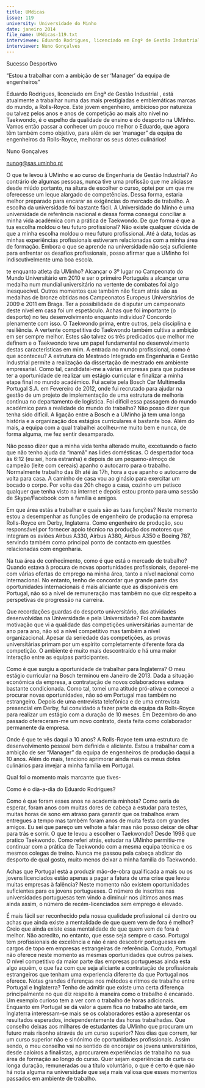 ```yaml
---
title: UMdicas
issue: 119
university: Universidade do Minho
date: janeiro 2014
file_name: UMdicas-119.txt
interviewee: Eduardo Rodrigues, licenciado em Engª de Gestão Industrial
interviewer: Nuno Gonçalves
---
```


Sucesso Desportivo

“Estou a trabalhar com a ambição de ser ‘Manager’ da equipa de engenheiros”

Eduardo Rodrigues, licenciado em Engª de Gestão Industrial
, está atualmente a trabalhar numa
das mais prestigiadas e emblemáticas marcas do
mundo, a Rolls-Royce. Este jovem engenheiro, ambicioso por natureza ou talvez pelos anos e anos de
competição ao mais alto nível no Taekwondo, é o
espelho da qualidade de ensino e do desporto na
UMinho. Vamos então passar a conhecer um pouco
melhor o Eduardo, que agora têm também como
objetivo, para além de ser ‘manager” da equipa de
engenheiros da Rolls-Royce, melhorar os seus dotes
culinários!

Nuno Gonçalves

nunog@sas.uminho.pt

O que te levou à UMinho e ao curso de Engenharia de Gestão Industrial?
Ao contrário de algumas pessoas, nunca tive uma
profissão que me aliciasse desde miúdo portanto,
na altura de escolher o curso, optei por um que me
oferecesse um leque alargado de competências.
Dessa forma, estaria melhor preparado para encarar as exigências do mercado de trabalho. A escolha
da universidade foi bastante fácil. A Universidade do
Minho é uma universidade de referência nacional e
dessa forma consegui conciliar a minha vida académica com a prática de Taekwondo.
De que forma é que a tua escolha moldou o
teu futuro profissional?
Não existe qualquer dúvida de que a minha escolha
moldou o meu futuro profissional. Até à data, todas
as minhas experiências profissionais estiveram relacionadas com a minha área de formação. Embora o
que se aprende na universidade não seja suficiente
para enfrentar os desafios profissionais, posso afirmar que a UMinho foi indiscutivelmente uma boa
escola.

te enquanto atleta da UMinho?
Alcançar o 3º lugar no Campeonato do Mundo Universitário em 2010 e ser o primeiro Português a
alcançar uma medalha num mundial universitário
na vertente de combates foi algo inesquecível. Outros momentos que também não ficam atrás são as
medalhas de bronze obtidas nos Campeonatos Europeus Universitários de 2009 e 2011 em Braga. Ter
a possibilidade de disputar um campeonato deste
nível em casa foi um espetáculo.
Achas que foi importante (o desporto) no teu
desenvolvimento enquanto indivíduo?
Concordo plenamente com isso. O Taekwondo prima, entre outros, pela disciplina e resiliência. A vertente competitiva do Taekwondo também cultiva a
ambição em ser sempre melhor. Estes são talvez
os três predicados que melhor me definem e o Taekwondo teve um papel fundamental no desenvolvimento destas características em mim.
A entrada no mundo profissional, como é que
aconteceu?
A estrutura do Mestrado Integrado em Engenharia
e Gestão Industrial permite a realização da dissertação de mestrado em ambiente empresarial. Como
tal, candidatei-me a várias empresas para que pudesse ter a oportunidade de realizar um estágio
curricular e finalizar a minha etapa final no mundo
académico. Fui aceite pela Bosch Car Multimedia
Portugal S.A. em Fevereiro de 2012, onde fui recrutado para ajudar na gestão de um projeto de implementação de uma estrutura de melhoria contínua
no departamento de logística.
Foi difícil essa passagem do mundo académico para a realidade do mundo do trabalho?
Não posso dizer que tenha sido difícil. A ligação entre a Bosch e a UMinho já tem uma longa história e
a organização dos estágios curriculares é bastante
boa. Além do mais, a equipa com a qual trabalhei
acolheu-me muito bem e nunca, de forma alguma,
me fez sentir desamparado.

Não posso dizer que a minha vida tenha alterado
muito, excetuando o facto que não tenho ajuda da
“mamã” nas lides domésticas. O despertador toca
às 6:12 (eu sei, hora estranha) e depois de um
pequeno-almoço de campeão (leite com cereais)
apanho o autocarro para o trabalho. Normalmente
trabalho das 8h até às 17h, hora a que apanho o
autocarro de volta para casa. A caminho de casa
vou ao ginásio para exercitar um bocado o corpo.
Por volta das 20h chego a casa, cozinho um petisco
qualquer que tenha visto na internet e depois estou
pronto para uma sessão de Skype/Facebook com a
família e amigos.

Em que área estás a trabalhar e quais são as
tuas funções?
Neste momento estou a desempenhar as funções
de engenheiro de produção na empresa Rolls-Royce
em Derby, Inglaterra. Como engenheiro de produção, sou responsável por fornecer apoio técnico na
produção dos motores que integram os aviões Airbus A330, Airbus A380, Airbus A350 e Boeing 787,
servindo também como principal ponto de contacto
em questões relacionadas com engenharia.

Na tua área de conhecimento, como é que
está o mercado de trabalho?
Quando estava à procura de novas oportunidades
profissionais, deparei-me com várias ofertas de emprego na minha área, tanto a nível nacional como
internacional. No entanto, tenho de concordar que
grande parte das oportunidades internacionais é
mais aliciante que as disponíveis em Portugal, não
só a nível de remuneração mas também no que diz
respeito a perspetivas de progressão na carreira.

Que recordações guardas do desporto universitário, das atividades desenvolvidas na
Universidade e pela Universidade?
Foi com bastante motivação que vi a qualidade das
competições universitárias aumentar de ano para
ano, não só a nível competitivo mas também a nível
organizacional. Apesar da seriedade das competições, as provas universitárias primam por um espírito completamente diferente fora da competição.
O ambiente é muito mais descontraído e há uma
maior interação entre as equipas participantes.

Como é que surgiu a oportunidade de trabalhar para Inglaterra?
O meu estágio curricular na Bosch terminou em Janeiro de 2013. Dada a situação económica da empresa, a contratação de novos colaboradores estava
bastante condicionada.
Como tal, tomei uma atitude pró-ativa e comecei a
procurar novas oportunidades, não só em Portugal
mas também no estrangeiro. Depois de uma entrevista telefónica e de uma entrevista presencial em
Derby, fui convidado a fazer parte da equipa da
Rolls-Royce para realizar um estágio com a duração de 10 meses. Em Dezembro do ano passado
ofereceram-me um novo contrato, desta feita como
colaborador permanente da empresa.

Onde é que te vês daqui a 10 anos?
A Rolls-Royce tem uma estrutura de desenvolvimento pessoal bem definida e aliciante. Estou a trabalhar com a ambição de ser “Manager” da equipa de
engenheiros de produção daqui a 10 anos. Além do
mais, tenciono aprimorar ainda mais os meus dotes
culinários para invejar a minha família em Portugal.

Qual foi o momento mais marcante que tives-

Como é o dia-a-dia do Eduardo Rodrigues?

Como é que foram esses anos na academia
minhota?
Como seria de esperar, foram anos com muitas dores de cabeça a estudar para testes, muitas horas
de sono em atraso para garantir que os trabalhos
eram entregues a tempo mas também foram anos
de muita festa com grandes amigos. Eu sei que pareço um velhote a falar mas não posso deixar de
olhar para trás e sorrir.
O que te levou a escolher o Taekwondo?
Desde 1998 que pratico Taekwondo. Como referi
atrás, estudar na UMinho permitiu-me continuar
com a prática de Taekwondo com a mesma equipa
técnica e os mesmos colegas de treino. Nunca me
passou pela cabeça abdicar do desporto de qual
gosto, muito menos deixar a minha família do Taekwondo.

Achas que Portugal está a produzir mão-de-obra qualificada a mais ou os jovens licenciados estão apenas a pagar a fatura de uma
crise que levou muitas empresas à falência?
Neste momento não existem oportunidades suficientes para os jovens portugueses. O número de
inscritos nas universidades portuguesas tem vindo
a diminuir nos últimos anos mas ainda assim, o número de recém-licenciados sem emprego é elevado.

É mais fácil ser reconhecido pela nossa qualidade profissional cá dentro ou achas que
ainda existe a mentalidade de que quem vem
de fora é melhor?
Creio que ainda existe essa mentalidade de que
quem vem de fora é melhor. Não acredito, no entanto, que esse seja sempre o caso. Portugal tem
profissionais de excelência e não é raro descobrir
portugueses em cargos de topo em empresas estrangeiras de referência. Contudo, Portugal não oferece neste momento as mesmas oportunidades que
outros países. O nível competitivo da maior parte
das empresas portuguesas ainda esta algo aquém,
o que faz com que seja aliciante a contratação de
profissionais estrangeiros que tenham uma experiencia diferente da que Portugal nos oferece.
Notas grandes diferenças nos métodos e ritmos de trabalho entre Portugal e Inglaterra?
Tenho de admitir que existe uma certa diferença
principalmente no que diz respeito à maneira como
o trabalho é encarado. Um exemplo curioso tem a
ver com o trabalho de horas adicionais. Enquanto
em Portugal se dá valor a quem fica no trabalho até
tarde, em Inglaterra interessam-se mais se os colaboradores estão a apresentar os resultados esperados, independentemente das horas trabalhadas.
Que conselho deixas aos milhares de estudantes da UMinho que procuram um futuro
mais risonho através de um curso superior?
Nos dias que correm, ter um curso superior não
e sinónimo de oportunidades profissionais. Assim
sendo, o meu conselho vai no sentido de encorajar
os jovens universitários, desde caloiros a finalistas, a
procurarem experiências de trabalho na sua área de
formação ao longo do curso. Quer sejam experiências de curta ou longa duração, remuneradas ou a
título voluntário, o que é certo é que não há nota alguma na universidade que seja mais valiosa que esses momentos passados em ambiente de trabalho.



